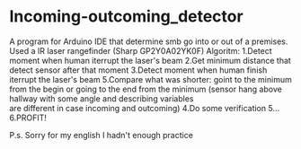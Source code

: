# Incoming-outcoming_detector
A program for Arduino IDE that determine smb go into or out of a premises. Used a IR laser rangefinder (Sharp GP2Y0A02YK0F)
Algoritm:
1.Detect moment when human iterrupt the laser's beam
2.Get minimum distance that detect sensor after that moment
3.Detect moment when human finish iterrupt the laser's beam
5.Compare what was shorter: goint to the minimum from the begin or going to the end from the minimum (sensor hang above hallway with some angle and describing variables  
are different in case incoming and outcoming)
4.Do some verification
5...
6.PROFIT!

P.s. Sorry for my english I hadn't enough practice
